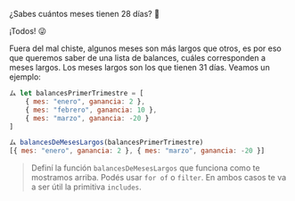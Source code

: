 ¿Sabes cuántos meses tienen 28 días? :thinking:

¡Todos! :stuck_out_tongue_winking_eye:

Fuera del mal chiste, algunos meses son más largos que otros, es por eso que queremos saber de una lista de balances, cuáles corresponden a meses largos. Los meses largos son los que tienen 31 días. Veamos un ejemplo:

``` javascript
ム let balancesPrimerTrimestre = [
    { mes: "enero", ganancia: 2 }, 
    { mes: "febrero", ganancia: 10 }, 
    { mes: "marzo", ganancia: -20 }
]

ム balancesDeMesesLargos(balancesPrimerTrimestre)
[{ mes: "enero", ganancia: 2 }, { mes: "marzo", ganancia: -20 }]
```

> Definí la función `balancesDeMesesLargos` que funciona como te mostramos arriba. Podés usar `for of` o `filter`.  En ambos casos te va a ser útil la primitiva `includes`.